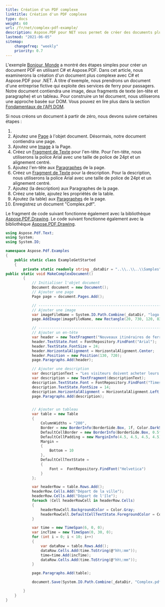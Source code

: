 ```yaml
---
title: Création d'un PDF complexe
linktitle: Création d'un PDF complexe
type: docs
weight: 60
url: /fr/net/complex-pdf-example/
description: Aspose.PDF pour NET vous permet de créer des documents plus complexes qui contiennent des images, des fragments de texte et des tables dans un seul document.
lastmod: "2021-06-05"
sitemap:
    changefreq: "weekly"
    priority: 0.7
---
```


L'exemple [Bonjour, Monde](/pdf/fr/net/hello-world-example/) a montré des étapes simples pour créer un document PDF en utilisant C# et Aspose.PDF. Dans cet article, nous examinerons la création d'un document plus complexe avec C# et Aspose.PDF pour .NET. À titre d'exemple, nous prendrons un document d'une entreprise fictive qui exploite des services de ferry pour passagers.
Notre document contiendra une image, deux fragments de texte (en-tête et paragraphe) et un tableau. Pour construire un tel document, nous utiliserons une approche basée sur DOM. Vous pouvez en lire plus dans la section [Fondamentaux de l'API DOM](/pdf/fr/net/basics-of-dom-api/).

Si nous créons un document à partir de zéro, nous devons suivre certaines étapes :

1.
1. Ajoutez une [Page](https://reference.aspose.com/pdf/net/aspose.pdf/page) à l'objet document. Désormais, notre document contiendra une page.
1. Ajoutez une [Image](https://reference.aspose.com/pdf/net/aspose.pdf/image/methods/index) à la Page.
1. Créez un [Fragment de Texte](https://reference.aspose.com/pdf/net/aspose.pdf.text/textfragment) pour l'en-tête. Pour l'en-tête, nous utiliserons la police Arial avec une taille de police de 24pt et un alignement centré.
1. Ajoutez l'en-tête aux [Paragraphes](https://reference.aspose.com/pdf/net/aspose.pdf/page/properties/paragraphs) de la page.
1. Créez un [Fragment de Texte](https://reference.aspose.com/pdf/net/aspose.pdf.text/textfragment) pour la description. Pour la description, nous utiliserons la police Arial avec une taille de police de 24pt et un alignement centré.
1. Ajoutez (la description) aux Paragraphes de la page.
1. Créez une table, ajoutez les propriétés de la table.
1. Ajoutez (la table) aux [Paragraphes](https://reference.aspose.com/pdf/net/aspose.pdf/page/properties/paragraphs) de la page.
1. Enregistrez un document "Complex.pdf".

Le fragment de code suivant fonctionne également avec la bibliothèque [Aspose.PDF.Drawing](/pdf/fr/net/drawing/).
Le code suivant fonctionne également avec la bibliothèque [Aspose.PDF.Drawing](/pdf/fr/net/drawing/).

```csharp
using Aspose.Pdf.Text;
using System;
using System.IO;

namespace Aspose.Pdf.Examples
{
    public static class ExampleGetStarted
    {
        private static readonly string _dataDir = "..\\..\\..\\Samples";
public static void MakeComplexDocument()
        {
            // Initialiser l'objet document
            Document document = new Document();
            // Ajouter une page
            Page page = document.Pages.Add();

            // -------------------------------------------------------------
            // Ajouter une image
            var imageFileName = System.IO.Path.Combine(_dataDir, "logo.png");
            page.AddImage(imageFileName, new Rectangle(20, 730, 120, 830));

            // -------------------------------------------------------------
            // Ajouter un en-tête
            var header = new TextFragment("Nouveaux itinéraires de ferry à l'automne 2020");
            header.TextState.Font = FontRepository.FindFont("Arial");
            header.TextState.FontSize = 24;
            header.HorizontalAlignment = HorizontalAlignment.Center;
            header.Position = new Position(130, 720);
            page.Paragraphs.Add(header);

            // Ajouter une description
            var descriptionText = "Les visiteurs doivent acheter leurs billets en ligne et les billets sont limités à 5 000 par jour. Le service de ferry fonctionne à demi-capacité et selon un horaire réduit. Attendez-vous à des files d'attente.";
            var description = new TextFragment(descriptionText);
            description.TextState.Font = FontRepository.FindFont("Times New Roman");
            description.TextState.FontSize = 14;
            description.HorizontalAlignment = HorizontalAlignment.Left;
            page.Paragraphs.Add(description);


            // Ajouter un tableau
            var table = new Table
            {
                ColumnWidths = "200",
                Border = new BorderInfo(BorderSide.Box, 1f, Color.DarkSlateGray),
                DefaultCellBorder = new BorderInfo(BorderSide.Box, 0.5f, Color.Black),
                DefaultCellPadding = new MarginInfo(4.5, 4.5, 4.5, 4.5),
                Margin =
                {
                    Bottom = 10
                },
                DefaultCellTextState =
                {
                    Font =  FontRepository.FindFont("Helvetica")
                }
            };

            var headerRow = table.Rows.Add();
            headerRow.Cells.Add("Départ de la ville");
            headerRow.Cells.Add("Départ de l'île");
            foreach (Cell headerRowCell in headerRow.Cells)
            {
                headerRowCell.BackgroundColor = Color.Gray;
                headerRowCell.DefaultCellTextState.ForegroundColor = Color.WhiteSmoke;
            }

            var time = new TimeSpan(6, 0, 0);
            var incTime = new TimeSpan(0, 30, 0);
            for (int i = 0; i < 10; i++)
            {
                var dataRow = table.Rows.Add();
                dataRow.Cells.Add(time.ToString(@"hh\:mm"));
                time=time.Add(incTime);
                dataRow.Cells.Add(time.ToString(@"hh\:mm"));
            }

            page.Paragraphs.Add(table);

            document.Save(System.IO.Path.Combine(_dataDir, "Complex.pdf"));

        }
    }
}
```

